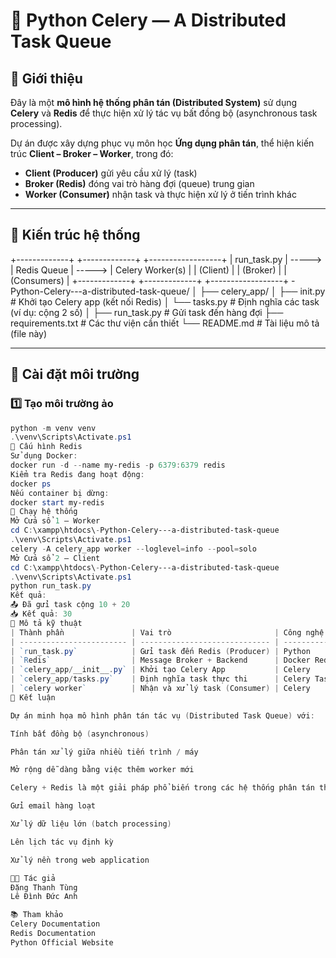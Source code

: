 # 🧩 Python Celery — A Distributed Task Queue

## 📘 Giới thiệu
Đây là một **mô hình hệ thống phân tán (Distributed System)** sử dụng **Celery** và **Redis** để thực hiện xử lý tác vụ bất đồng bộ (asynchronous task processing).

Dự án được xây dựng phục vụ môn học **Ứng dụng phân tán**, thể hiện kiến trúc **Client – Broker – Worker**, trong đó:
- **Client (Producer)** gửi yêu cầu xử lý (task)
- **Broker (Redis)** đóng vai trò hàng đợi (queue) trung gian
- **Worker (Consumer)** nhận task và thực hiện xử lý ở tiến trình khác

---

## 🧠 Kiến trúc hệ thống

+-------------+ +-------------+ +------------------+
| run_task.py | -----> | Redis Queue | -----> | Celery Worker(s) |
| (Client) | | (Broker) | | (Consumers) |
+-------------+ +-------------+ +------------------+
-Python-Celery---a-distributed-task-queue/
│
├── celery_app/
│ ├── init.py # Khởi tạo Celery app (kết nối Redis)
│ └── tasks.py # Định nghĩa các task (ví dụ: cộng 2 số)
│
├── run_task.py # Gửi task đến hàng đợi
├── requirements.txt # Các thư viện cần thiết
└── README.md # Tài liệu mô tả (file này)

---

## 🧰 Cài đặt môi trường

### 1️⃣ Tạo môi trường ảo
```powershell
python -m venv venv
.\venv\Scripts\Activate.ps1
🧩 Cấu hình Redis
Sử dụng Docker:
docker run -d --name my-redis -p 6379:6379 redis
Kiểm tra Redis đang hoạt động:
docker ps
Nếu container bị dừng:
docker start my-redis
🚀 Chạy hệ thống
Mở Cửa sổ 1 – Worker
cd C:\xampp\htdocs\-Python-Celery---a-distributed-task-queue
.\venv\Scripts\Activate.ps1
celery -A celery_app worker --loglevel=info --pool=solo
Mở Cửa sổ 2 – Client
cd C:\xampp\htdocs\-Python-Celery---a-distributed-task-queue
.\venv\Scripts\Activate.ps1
python run_task.py
Kết quả:
📤 Đã gửi task cộng 10 + 20
📥 Kết quả: 30
📄 Mô tả kỹ thuật
| Thành phần               | Vai trò                       | Công nghệ    |
| ------------------------ | ----------------------------- | ------------ |
| `run_task.py`            | Gửi task đến Redis (Producer) | Python       |
| `Redis`                  | Message Broker + Backend      | Docker Redis |
| `celery_app/__init__.py` | Khởi tạo Celery App           | Celery       |
| `celery_app/tasks.py`    | Định nghĩa task thực thi      | Celery Task  |
| `celery worker`          | Nhận và xử lý task (Consumer) | Celery       |
🧠 Kết luận

Dự án minh họa mô hình phân tán tác vụ (Distributed Task Queue) với:

Tính bất đồng bộ (asynchronous)

Phân tán xử lý giữa nhiều tiến trình / máy

Mở rộng dễ dàng bằng việc thêm worker mới

Celery + Redis là một giải pháp phổ biến trong các hệ thống phân tán thực tế như:

Gửi email hàng loạt

Xử lý dữ liệu lớn (batch processing)

Lên lịch tác vụ định kỳ

Xử lý nền trong web application

👨‍💻 Tác giả
Đặng Thanh Tùng 
Lê Đình Đức Anh

📚 Tham khảo
Celery Documentation
Redis Documentation
Python Official Website